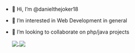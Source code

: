 - 👋 Hi, I’m @danielthejoker18
- 👀 I’m interested in Web Development in general
- 💞️ I’m looking to collaborate on php/java projects
  
  <a href="https://github.com/anuraghazra/github-readme-stats">
    <img align="center" src="https://github-readme-stats-sigma-five.vercel.app/api?username=danielthejoker18&show_icons=true&theme=dracula&include_all_commits=true&count_private=true&card_width=200"/>
  </a>
  <!--[Anurag's GitHub stats](https://github-readme-stats.vercel.app/api?username=danielthejoker18&show_icons=true&theme=transparent&include_all_commits=true&count_private=true)-->
  <a href="https://github.com/anuraghazra/github-readme-stats">
     <img align="center" src="https://github-readme-stats-sigma-five.vercel.app/api/top-langs/?username=danielthejoker18&layout=compact&langs_count=8&card_width=260&card_height=180&hide=html,css,cs"/>
  </a>
 <!--[![Top Langs](https://github-readme-stats.vercel.app/api/top-langs/?username=danielthejoker18&layout=donut)](https://github.com/anuraghazra/github-readme-stats)-->
<!---
danielthejoker18/danielthejoker18 is a ✨ special ✨ repository because its `README.md` (this file) appears on your GitHub profile.
You can click the Preview link to take a look at your changes
--->
